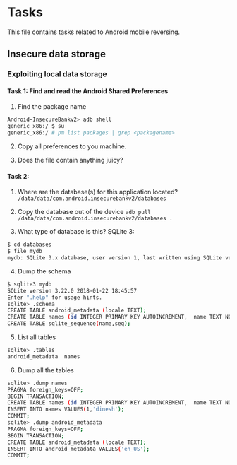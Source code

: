 # Tasks
This file contains tasks related to Android mobile reversing.

## Insecure data storage

### Exploiting local data storage

#### Task 1: Find and read the Android Shared Preferences
1. Find the package name
```bash
Android-InsecureBankv2> adb shell
generic_x86:/ $ su
generic_x86:/ # pm list packages | grep <packagename>
```

2. Copy all preferences to you machine.


3. Does the file contain anything juicy?

#### Task 2: 
1. Where are the database(s) for this application located?
`/data/data/com.android.insecurebankv2/databases`

2. Copy the database out of the device
`adb pull /data/data/com.android.insecurebankv2/databases .`

3. What type of database is this?
SQLite 3:
```bash
$ cd databases
$ file mydb
mydb: SQLite 3.x database, user version 1, last written using SQLite version 3019004
```

4. Dump the schema
```bash
$ sqlite3 mydb
SQLite version 3.22.0 2018-01-22 18:45:57
Enter ".help" for usage hints.
sqlite> .schema
CREATE TABLE android_metadata (locale TEXT);
CREATE TABLE names (id INTEGER PRIMARY KEY AUTOINCREMENT,  name TEXT NOT NULL);
CREATE TABLE sqlite_sequence(name,seq);
```

5. List all tables
```bash
sqlite> .tables
android_metadata  names
```

6. Dump all the tables
```bash
sqlite> .dump names
PRAGMA foreign_keys=OFF;
BEGIN TRANSACTION;
CREATE TABLE names (id INTEGER PRIMARY KEY AUTOINCREMENT,  name TEXT NOT NULL);
INSERT INTO names VALUES(1,'dinesh');
COMMIT;
sqlite> .dump android_metadata
PRAGMA foreign_keys=OFF;
BEGIN TRANSACTION;
CREATE TABLE android_metadata (locale TEXT);
INSERT INTO android_metadata VALUES('en_US');
COMMIT;
```
